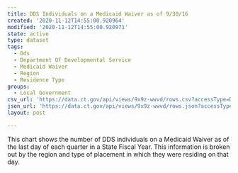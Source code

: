 ```yaml
---
title: DDS Individuals on a Medicaid Waiver as of 9/30/16
created: '2020-11-12T14:55:00.920964'
modified: '2020-11-12T14:55:00.920971'
state: active
type: dataset
tags:
  - Dds
  - Department Of Developmental Service
  - Medicaid Waiver
  - Region
  - Residence Type
groups:
  - Local Government
csv_url: 'https://data.ct.gov/api/views/9x9z-wwvd/rows.csv?accessType=DOWNLOAD'
json_url: 'https://data.ct.gov/api/views/9x9z-wwvd/rows.json?accessType=DOWNLOAD'
layout: post

---
```

This chart shows the number of DDS individuals on a Medicaid Waiver as of the last day of each quarter in a State Fiscal Year. This information is broken out by the region and type of placement in which they were residing on that day.
